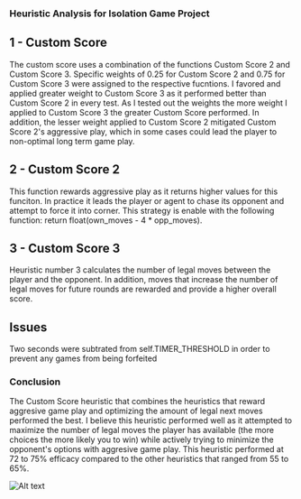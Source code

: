 ### Heuristic Analysis for Isolation Game Project

## 1 - Custom Score
The custom score uses a combination of the functions Custom Score 2 and Custom Score 3. Specific weights of 0.25 for Custom Score 2 and 0.75 for Custom Score 3 were assigned to the respective fucntions. I favored and applied greater weight to Custom Score 3 as it performed better than Custom Score 2 in every test. As I tested out the weights the more weight I applied to Custom Score 3 the greater Custom Score performed. In addition, the lesser weight applied to Custom Score 2 mitigated Custom Score 2's aggressive play, which in some cases could lead the player to non-optimal long term game play.

## 2 - Custom Score 2
This function rewards aggressive play as it returns higher values for this funciton. In practice it leads the player or agent to chase its opponent and attempt to force it into corner. This strategy is enable with the following function: return float(own_moves - 4 * opp_moves).

## 3 - Custom Score 3
Heuristic number 3 calculates the number of legal moves between the player and the opponent. In addition, moves that increase the number of legal moves for future rounds are rewarded and provide a higher overall score.

## Issues
Two seconds were subtrated from self.TIMER_THRESHOLD in order to prevent any games from being forfeited

### Conclusion
The Custom Score heuristic that combines the heuristics that reward aggresive game play and optimizing the amount of legal next moves performed the best. I believe this heuristic performed well as it attempted to maximize the number of legal moves the player has available (the more choices the more likely you to win) while actively trying to minimize the opponent's options with aggresive game play. This heuristic performed at 72 to 75% efficacy compared to the other heuristics that ranged from 55 to 65%.

![Alt text](result_view_copy.jpg?raw=true "Heuristic Results")

